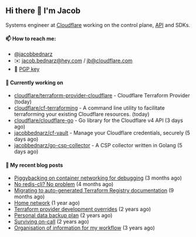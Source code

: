 ## Hi there 👋 I'm Jacob

Systems engineer at [Cloudflare](https://cloudflare.com) working on the control plane, [API](https://api.cloudflare.com) and SDKs.

#### 📫 How to reach me:

- [@jacobbednarz](https://twitter.com/jacobbednarz)
- ✉️ jacob.bednarz@hey.com / jb@cloudflare.com
- 🔐 [PGP key](https://keybase.io/jacobbednarz/pgp_keys.asc)

#### 👷 Currently working on


- [cloudflare/terraform-provider-cloudflare](https://github.com/cloudflare/terraform-provider-cloudflare) - Cloudflare Terraform Provider (today)
- [cloudflare/cf-terraforming](https://github.com/cloudflare/cf-terraforming) - A command line utility to facilitate terraforming your existing Cloudflare resources. (today)
- [cloudflare/cloudflare-go](https://github.com/cloudflare/cloudflare-go) - Go library for the Cloudflare v4 API (3 days ago)
- [jacobbednarz/cf-vault](https://github.com/jacobbednarz/cf-vault) - Manage your Cloudflare credentials, securely (5 days ago)
- [jacobbednarz/go-csp-collector](https://github.com/jacobbednarz/go-csp-collector) - A CSP collector written in Golang (5 days ago)

#### 📜 My recent blog posts


- [Piggybacking on container networking for debugging](https://jacobbednarz.com/piggybacking-on-container-networking-for-debugging) (3 months ago)
- [No redis-cli? No problem](https://jacobbednarz.com/no-redis-cli-no-problem) (4 months ago)
- [Migrating to auto-generated Terraform Registry documentation](https://jacobbednarz.com/migrating-to-auto-generated-terraform-registry-documentation) (9 months ago)
- [Home network](https://jacobbednarz.com/home-network-and-lab) (1 year ago)
- [Terraform provider development overrides](https://jacobbednarz.com/terraform-provider-development-overrides) (2 years ago)
- [Personal data backup plan](https://jacobbednarz.com/personal-data-backup-plan) (2 years ago)
- [Surviving on-call](https://jacobbednarz.com/surviving-on-call) (2 years ago)
- [Organisation of information for my workflow](https://jacobbednarz.com/organisation-of-information-for-my-workflow) (3 years ago)
